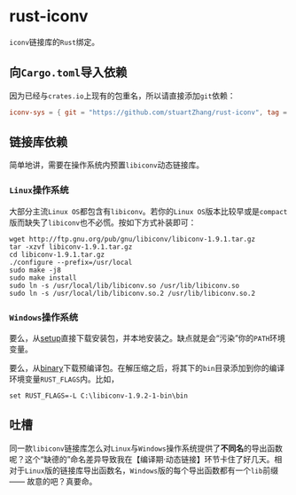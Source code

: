 # rust-iconv

`iconv`链接库的`Rust`绑定。

## 向`Cargo.toml`导入依赖

因为已经与`crates.io`上现有的包重名，所以请直接添加`git`依赖：

```toml
iconv-sys = { git = "https://github.com/stuartZhang/rust-iconv", tag = "0.1.2" }
```

## 链接库依赖

简单地讲，需要在操作系统内预置`libiconv`动态链接库。

### `Linux`操作系统

大部分主流`Linux OS`都包含有`libiconv`。若你的`Linux OS`版本比较早或是`compact`版而缺失了`libiconv`也不必慌。按如下方式补装即可：

```shell
wget http://ftp.gnu.org/pub/gnu/libiconv/libiconv-1.9.1.tar.gz
tar -xzvf libiconv-1.9.1.tar.gz
cd libiconv-1.9.1.tar.gz
./configure --prefix=/usr/local
sudo make -j8
sudo make install
sudo ln -s /usr/local/lib/libiconv.so /usr/lib/libiconv.so
sudo ln -s /usr/local/lib/libiconv.so.2 /usr/lib/libiconv.so.2
```

### `Windows`操作系统

要么，从[setup](https://sourceforge.net/projects/gnuwin32/files/libiconv/1.9.2-1/libiconv-1.9.2-1.exe/download?use_mirror=jaist&download=)直接下载安装包，并本地安装之。缺点就是会“污染”你的`PATH`环境变量。

要么，从[binary](https://sourceforge.net/projects/gnuwin32/files/libiconv/1.9.2-1/libiconv-1.9.2-1-bin.zip/download?use_mirror=jaist&download=)下载预编译包。在解压缩之后，将其下的`bin`目录添加到你的编译环境变量`RUST_FLAGS`内。比如，

```shell
set RUST_FLAGS=-L C:\libiconv-1.9.2-1-bin\bin
```

## 吐槽

同一款`libiconv`链接库怎么对`Linux`与`Windows`操作系统提供了**不同名**的导出函数呢？这个“缺德的”命名差异导致我在【编译期·动态链接】环节卡住了好几天。相对于`Linux`版的链接库导出函数名，`Windows`版的每个导出函数都有一个`lib`前缀 —— 故意的吧？真要命。
